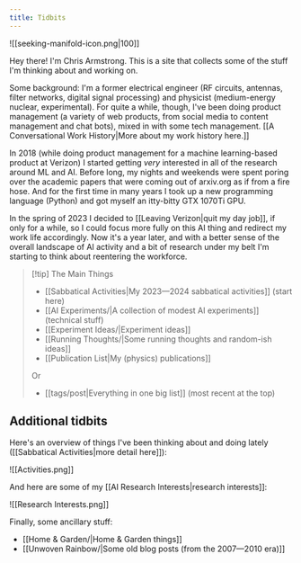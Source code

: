 ```yaml
---
title: Tidbits
---
```

![[seeking-manifold-icon.png|100]]

Hey there! I'm Chris Armstrong. This is a site that collects some of the stuff I'm thinking about and working on.

Some background: I'm a former electrical engineer (RF circuits, antennas, filter networks, digital signal processing) and physicist (medium-energy nuclear, experimental). For quite a while, though, I've been doing product management (a variety of web products, from social media to content management and chat bots), mixed in with some tech management. [[A Conversational Work History|More about my work history here.]]

In 2018 (while doing product management for a machine learning-based product at Verizon) I started getting *very* interested in all of the research around ML and AI. Before long, my nights and weekends were spent poring over the academic papers that were coming out of arxiv.org as if from a fire hose. And for the first time in many years I took up a new programming language (Python) and got myself an itty-bitty GTX 1070Ti GPU.

In the spring of 2023 I decided to [[Leaving Verizon|quit my day job]], if only for a while, so I could focus more fully on this AI thing and redirect my work life accordingly. Now it's a year later, and with a better sense of the overall landscape of AI activity and a bit of research under my belt I'm starting to think about reentering the workforce.

>[!tip] The Main Things
>- [[Sabbatical Activities|My 2023—2024 sabbatical activities]] (start here)
>- [[AI Experiments/|A collection of modest AI experiments]] (technical stuff)
>- [[Experiment Ideas/|Experiment ideas]]
>- [[Running Thoughts/|Some running thoughts and random-ish ideas]]
>- [[Publication List|My (physics) publications]]
>
>Or
>- [[tags/post|Everything in one big list]] (most recent at the top)

## Additional tidbits

Here's an overview of things I've been thinking about and doing lately ([[Sabbatical Activities|more detail here]]):

![[Activities.png]]

And here are some of my [[AI Research Interests|research interests]]:

![[Research Interests.png]]

Finally, some ancillary stuff:
- [[Home & Garden/|Home & Garden things]]
- [[Unwoven Rainbow/|Some old blog posts (from the 2007—2010 era)]]
